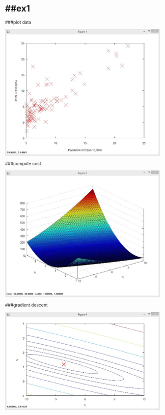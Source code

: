 ##ex1
================

###plot data

![alt text](mlclass-ex1/plotdata.jpg "plotdata")


###compute cost

![alt text](mlclass-ex1/computeCost.jpg "computeCost")

###gradient descent

![alt text](mlclass-ex1/gradientDescent2.jpg "gradientDescent2")